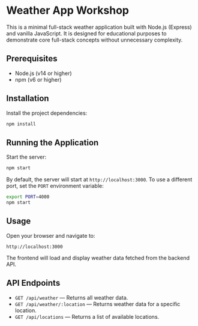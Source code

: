 # Weather App Workshop

This is a minimal full-stack weather application built with Node.js (Express) and vanilla JavaScript. It is designed for educational purposes to demonstrate core full-stack concepts without unnecessary complexity.

## Prerequisites

- Node.js (v14 or higher)
- npm (v6 or higher)

## Installation

Install the project dependencies:

```bash
npm install
```

## Running the Application

Start the server:

```bash
npm start
```

By default, the server will start at `http://localhost:3000`. To use a different port, set the `PORT` environment variable:

```bash
export PORT=4000
npm start
```

## Usage

Open your browser and navigate to:

```
http://localhost:3000
```

The frontend will load and display weather data fetched from the backend API.

## API Endpoints

- `GET /api/weather` — Returns all weather data.
- `GET /api/weather/:location` — Returns weather data for a specific location.
- `GET /api/locations` — Returns a list of available locations.
